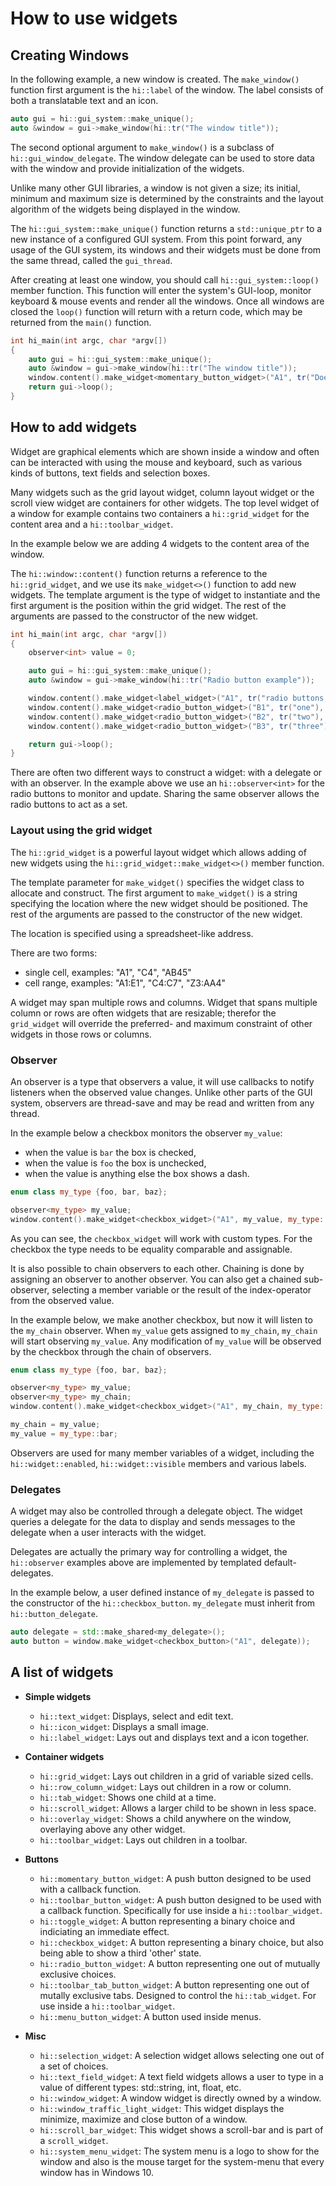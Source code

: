 How to use widgets
==================

Creating Windows
----------------

In the following example, a new window is created. The `make_window()` function
first argument is the `hi::label` of the window. The label consists of both a
translatable text and an icon.

```cpp
auto gui = hi::gui_system::make_unique();
auto &window = gui->make_window(hi::tr("The window title"));
```

The second optional argument to `make_window()` is a subclass of
`hi::gui_window_delegate`. The window delegate can be used to store data with
the window and provide initialization of the widgets.

Unlike many other GUI libraries, a window is not given a size; its initial,
minimum and maximum size is determined by the constraints and the layout
algorithm of the widgets being displayed in the window.

The `hi::gui_system::make_unique()` function returns a `std::unique_ptr`
to a new instance of a configured GUI system. From this point forward, any
usage of the GUI system, its windows and their widgets must be done from
the same thread, called the `gui_thread`.

After creating at least one window, you should call `hi::gui_system::loop()`
member function. This function will enter the system's GUI-loop, monitor
keyboard & mouse events and render all the windows. Once all windows are
closed the `loop()` function will return with a return code, which may be
returned from the `main()` function.

```cpp
int hi_main(int argc, char *argv[])
{
    auto gui = hi::gui_system::make_unique();
    auto &window = gui->make_window(hi::tr("The window title"));
    window.content().make_widget<momentary_button_widget>("A1", tr("Does nothing"));
    return gui->loop();
}
```

How to add widgets
------------------

Widget are graphical elements which are shown inside a window and often can be
interacted with using the mouse and keyboard, such as various kinds of buttons,
text fields and selection boxes.

Many widgets such as the grid layout widget, column layout widget or the scroll
view widget are containers for other widgets. The top level widget of a window
for example contains two containers a `hi::grid_widget` for the content area and
a `hi::toolbar_widget`.

In the example below we are adding 4 widgets to the content area of the window.

The `hi::window::content()` function returns a reference to the `hi::grid_widget`,
 and we use its `make_widget<>()` function to add new widgets. The template
 argument is the type of widget to instantiate and the first argument is the
 position within the grid widget. The rest of the arguments are passed to the
 constructor of the new widget.

```cpp
int hi_main(int argc, char *argv[])
{
    observer<int> value = 0;

    auto gui = hi::gui_system::make_unique();
    auto &window = gui->make_window(hi::tr("Radio button example"));

    window.content().make_widget<label_widget>("A1", tr("radio buttons:"));
    window.content().make_widget<radio_button_widget>("B1", tr("one"), value, 1);
    window.content().make_widget<radio_button_widget>("B2", tr("two"), value, 2);
    window.content().make_widget<radio_button_widget>("B3", tr("three"), value, 3);

    return gui->loop();
}
```

There are often two different ways to construct a widget: with a delegate or
with an observer. In the example above we use an `hi::observer<int>` for the
radio buttons to monitor and update. Sharing the same observer allows the
radio buttons to act as a set.

### Layout using the grid widget

The `hi::grid_widget` is a powerful layout widget which allows adding of new widgets
using the `hi::grid_widget::make_widget<>()` member function.

The template parameter for `make_widget()` specifies the widget class to allocate and construct.
The first argument to `make_widget()` is a string specifying the location where the
new widget should be positioned. The rest of the arguments are passed to the constructor of
the new widget.

The location is specified using a spreadsheet-like address.

There are two forms:

 - single cell, examples: "A1", "C4", "AB45"
 - cell range, examples: "A1:E1", "C4:C7", "Z3:AA4"

A widget may span multiple rows and columns. Widget that spans multiple column or rows
are often widgets that are resizable; therefor the `grid_widget` will override the
preferred- and maximum constraint of other widgets in those rows or columns.


### Observer

An observer is a type that observers a value, it will use callbacks to notify listeners when the
observed value changes. Unlike other parts of the GUI system, observers are thread-save and
may be read and written from any thread.

In the example below a checkbox monitors the observer `my_value`:

- when the value is `bar` the box is checked,
- when the value is `foo` the box is unchecked,
- when the value is anything else the box shows a dash.

```cpp
enum class my_type {foo, bar, baz};

observer<my_type> my_value;
window.content().make_widget<checkbox_widget>("A1", my_value, my_type::bar, my_type::foo);
```

As you can see, the `checkbox_widget` will work with custom types. For the checkbox
the type needs to be equality comparable and assignable.

It is also possible to chain observers to each other. Chaining is done by
assigning an observer to another observer. You can also get a chained sub-observer,
selecting a member variable or the result of the index-operator from the observed value.

In the example below, we make another checkbox, but now it will listen to
the `my_chain` observer. When `my_value` gets assigned to `my_chain`,
`my_chain` will start observing `my_value`. Any modification of `my_value`
will be observed by the checkbox through the chain of observers.

```cpp
enum class my_type {foo, bar, baz};

observer<my_type> my_value;
observer<my_type> my_chain;
window.content().make_widget<checkbox_widget>("A1", my_chain, my_type::bar, my_type::foo);

my_chain = my_value;
my_value = my_type::bar;
```

Observers are used for many member variables of a widget, including the
`hi::widget::enabled`, `hi::widget::visible` members and various labels.

### Delegates

A widget may also be controlled through a delegate object. The widget queries a
delegate for the data to display and sends messages to the delegate when a user
interacts with the widget.

Delegates are actually the primary way for controlling a widget, the
`hi::observer` examples above are implemented by templated default-delegates.

In the example below, a user defined instance of `my_delegate` is passed to the
constructor of the `hi::checkbox_button`. `my_delegate` must inherit from
`hi::button_delegate`.

```cpp
auto delegate = std::make_shared<my_delegate>();
auto button = window.make_widget<checkbox_button>("A1", delegate));
```

A list of widgets
-----------------

- **Simple widgets**
  - `hi::text_widget`: Displays, select and edit text.
  - `hi::icon_widget`: Displays a small image.
  - `hi::label_widget`: Lays out and displays text and a icon together.

- **Container widgets**
  - `hi::grid_widget`: Lays out children in a grid of variable sized cells.
  - `hi::row_column_widget`: Lays out children in a row or column.
  - `hi::tab_widget`: Shows one child at a time.
  - `hi::scroll_widget`: Allows a larger child to be shown in less space.
  - `hi::overlay_widget`: Shows a child anywhere on the window, overlaying above
    any other widget.
  - `hi::toolbar_widget`: Lays out children in a toolbar.

- **Buttons**
  - `hi::momentary_button_widget`: A push button designed to be used with a
    callback function.
  - `hi::toolbar_button_widget`: A push button designed to be used with a
    callback function. Specifically for use inside a `hi::toolbar_widget`.
  - `hi::toggle_widget`: A button representing a binary choice and indiciating
    an immediate effect.
  - `hi::checkbox_widget`: A button representing a binary choice, but also being
    able to show a third 'other' state.
  - `hi::radio_button_widget`: A button representing one out of mutually
    exclusive choices.
  - `hi::toolbar_tab_button_widget`: A button representing one out of mutally
    exclusive tabs. Designed to control the `hi::tab_widget`. For use inside a
    `hi::toolbar_widget`.
  - `hi::menu_button_widget`: A button used inside menus.
- **Misc**
  - `hi::selection_widget`: A selection widget allows selecting one out of a set
    of choices.
  - `hi::text_field_widget`: A text field widgets allows a user to type in
    a value of different types: std::string, int, float, etc.
  - `hi::window_widget`: A window widget is directly owned by a window.
  - `hi::window_traffic_light_widget`: This widget displays the minimize,
    maximize and close button of a window.
  - `hi::scroll_bar_widget`: This widget shows a scroll-bar and is part of a
    `scroll_widget`.
  - `hi::system_menu_widget`: The system menu is a logo to show for the window
    and also is the mouse target for the system-menu that every window has in
    Windows 10.
